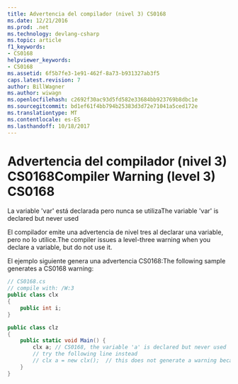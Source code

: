 ```yaml
---
title: Advertencia del compilador (nivel 3) CS0168
ms.date: 12/21/2016
ms.prod: .net
ms.technology: devlang-csharp
ms.topic: article
f1_keywords:
- CS0168
helpviewer_keywords:
- CS0168
ms.assetid: 6f5b7fe3-1e91-462f-8a73-b931327ab3f5
caps.latest.revision: 7
author: BillWagner
ms.author: wiwagn
ms.openlocfilehash: c2692f30ac93d5fd582e33684bb923769b8dbc1e
ms.sourcegitcommit: bd1ef61f4bb794b25383d3d72e71041a5ced172e
ms.translationtype: MT
ms.contentlocale: es-ES
ms.lasthandoff: 10/18/2017
---
```

# <a name="compiler-warning-level-3-cs0168"></a><span data-ttu-id="c1c38-102">Advertencia del compilador (nivel 3) CS0168</span><span class="sxs-lookup"><span data-stu-id="c1c38-102">Compiler Warning (level 3) CS0168</span></span>
<span data-ttu-id="c1c38-103">La variable 'var' está declarada pero nunca se utiliza</span><span class="sxs-lookup"><span data-stu-id="c1c38-103">The variable 'var' is declared but never used</span></span>

<span data-ttu-id="c1c38-104">El compilador emite una advertencia de nivel tres al declarar una variable, pero no lo utilice.</span><span class="sxs-lookup"><span data-stu-id="c1c38-104">The compiler issues a level-three warning when you declare a variable, but do not use it.</span></span>
  
<span data-ttu-id="c1c38-105">El ejemplo siguiente genera una advertencia CS0168:</span><span class="sxs-lookup"><span data-stu-id="c1c38-105">The following sample generates a CS0168 warning:</span></span>  
  
```csharp
// CS0168.cs  
// compile with: /W:3  
public class clx
{
    public int i;
}

public class clz
{
    public static void Main() {
        clx a; // CS0168, the variable 'a' is declared but never used
        // try the following line instead
        // clx a = new clx();  // this does not generate a warning because the clx constructor must execute.
    }
}
```
